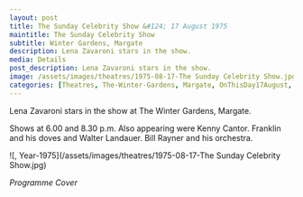 ```yaml
---
layout: post
title: The Sunday Celebrity Show &#124; 17 August 1975
maintitle: The Sunday Celebrity Show
subtitle: Winter Gardens, Margate
description: Lena Zavaroni stars in the show.
media: Details
post_description: Lena Zavaroni stars in the show.
image: /assets/images/theatres/1975-08-17-The Sunday Celebrity Show.jpg
categories: [Theatres, The-Winter-Gardens, Margate, OnThisDay17August, Year-1975]
---
```


Lena Zavaroni stars in the show at The Winter Gardens, Margate.

Shows at 6.00 and 8.30 p.m. Also appearing were Kenny Cantor. Franklin and his doves and Walter Landauer. Bill Rayner and his orchestra.

![, Year-1975](/assets/images/theatres/1975-08-17-The Sunday Celebrity Show.jpg)

<cite>Programme Cover</cite>

